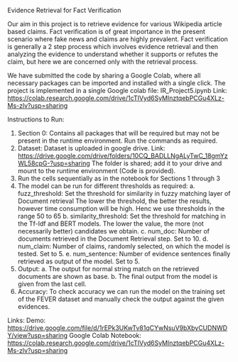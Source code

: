 Evidence Retrieval for Fact Verification

Our aim in this project is to retrieve evidence for various Wikipedia article based claims. Fact verification is of great importance in the present scenario where fake news and claims are highly prevalent. Fact verification is generally a 2 step process which involves evidence retrieval and then analyzing the evidence to understand whether it supports or refutes the claim, but here we are concerned only with the retrieval process.

We have submitted the code by sharing a Google Colab, where all necessary packages can be imported and installed with a single click.
The project is implemented in a single Google colab file: IR_Project5.ipynb
Link: https://colab.research.google.com/drive/1cTIVyd6SyMlnztqebPCGu4XLz-Ms-zlv?usp=sharing

Instructions to Run:
1. Section 0:
		Contains all packages that will be required but may not be present in the runtime environment.
		Run the commands as required.
2. Dataset:
		Dataset is uploaded in google drive.
		Link: https://drive.google.com/drive/folders/10CQ_BADLLNgALyTwC_18gmYzWL58cpG-?usp=sharing
		The folder is shared; add it to your drive and mount to the runtime environment (Code is provided).
3. Run the cells sequentially as in the notebook for Sections 1 through 3
4. The model can be run for different thresholds as required:
	a. fuzz_threshold: Set the threshold for similarity in fuzzy matching layer of Document retrieval
		The lower the threshold, the better the results, however time consumption will be high.
		Henc we use thresholds in the range 50 to 65
	b. similarity_threshold: Set the threshold for matching in the Tf-Idf and BERT models. 
		The lower the value, the more (not necessarily better) candidates we obtain.
	c. num_doc: Number of documents retrieved in the Document Retrieval step. Set to 10.
	d. num_claim: Number of claims, randomly selected, on which the model is tested. 
		Set to 5.
	e. num_sentence: Number of evidence sentences finally retrieved as output of the model. 
	 	Set to 5.
5. Output:
	a. The output for normal string match on the retrieved documents are shown as base.
	b. The final output from the model is given from the last cell.
6. Accuracy:
	To check accuracy we can run the model on the training set of the FEVER dataset and manually check 
	the output against the given evidences.

Links:
	Demo: https://drive.google.com/file/d/1rEPk3UKwTv81qCYwNsuV9bXbyCUDNWDY/view?usp=sharing
	Google Colab Notebook: https://colab.research.google.com/drive/1cTIVyd6SyMlnztqebPCGu4XLz-Ms-zlv?usp=sharing
			
